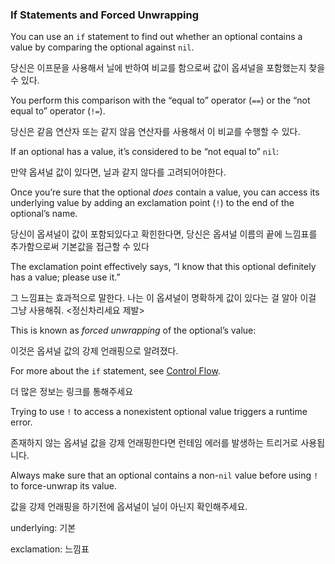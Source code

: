 ### If Statements and Forced Unwrapping

You can use an `if` statement to find out whether an optional contains a value by comparing the optional against `nil`. 

당신은 이프문을 사용해서 닐에 반하여 비교를 함으로써  값이 옵셔널을 포함했는지  찾을 수 있다.



You perform this comparison with the “equal to” operator (`==`) or the “not equal to” operator (`!=`).

당신은 같음  연산자 또는 같지 않음 연산자를 사용해서 이 비교를 수행할 수 있다.



If an optional has a value, it’s considered to be “not equal to” `nil`:

만약 옵셔널 값이 있다면, 닐과 같지 않다를 고려되어야한다.



Once you’re sure that the optional *does* contain a value, you can access its underlying value by adding an exclamation point (`!`) to the end of the optional’s name. 

당신이 옵셔널이 값이 포함되있다고 확힌한다면, 당신은 옵셔널 이름의 끝에 느낌표를 추가함으로써 기본값을 접근할 수 있다 



The exclamation point effectively says, “I know that this optional definitely has a value; please use it.” 

그 느낌표는 효과적으로 말한다. 나는 이 옵셔널이 명확하게 값이 있다는 걸 알아 이걸 그냥 사용해줘. <정신차리세요 제발>



This is known as *forced unwrapping* of the optional’s value:

이것은 옵셔널 값의 강제 언래핑으로 알려졌다.



For more about the `if` statement, see [Control Flow](https://docs.swift.org/swift-book/LanguageGuide/ControlFlow.html).

더 많은 정보는 링크를 통해주세요



Trying to use `!` to access a nonexistent optional value triggers a runtime error. 

존재하지 않는 옵셔널 값을 강제 언래핑한다면 런테임 에러를 발생하는 트리거로 사용됩니다.



Always make sure that an optional contains a non-`nil` value before using `!` to force-unwrap its value.

값을 강제 언래핑을 하기전에 옵셔널이 닐이 아닌지 확인해주세요.



underlying: 기본

exclamation: 느낌표

